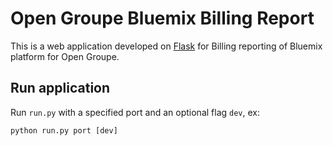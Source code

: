# Open Groupe Bluemix Billing Report

This is a web application developed on [Flask](https://github.com/pallets/flask) for Billing reporting of Bluemix platform for Open Groupe.

## Run application

Run `run.py` with a specified port and an optional flag `dev`, ex:
```python
python run.py port [dev]
```
